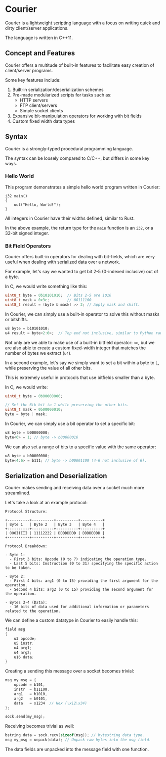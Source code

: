# Courier

Courier is a lightweight scripting language with a focus on writing quick and dirty client/server applications.

The language is written in C++11.

## Concept and Features

Courier offers a multitude of built-in features to facilitate easy creation of client/server programs.

Some key features include:

1. Built-in serialization/deserialization schemes
2. Pre-made modularized scripts for tasks such as:
    - HTTP servers
    - FTP client/servers
    - Simple socket clients
3. Expansive bit-manipulation operators for working with bit fields
4. Custom fixed width data types

## Syntax

Courier is a strongly-typed procedural programming language.

The syntax can be loosely compared to C/C++, but differs in some key ways.

### Hello World

This program demonstrates a simple hello world program written in Courier:

```
i32 main()
{
    out("Hello, World!");
}
```

All integers in Courier have their widths defined, similar to Rust.

In the above example, the return type for the ```main``` function is an ```i32```, or a 32-bit signed integer.

### Bit Field Operators

Courier offers built-in operators for dealing with bit-fields, which are very useful when dealing with serialized data over a network.

For example, let's say we wanted to get bit 2-5 (0-indexed inclusive) out of a byte.

In C, we would write something like this:

```C
uint8_t byte = 0b10101010;  // Bits 2-5 are 1010
uint8_t mask = 0x3c;        // 00111100
uint8_t result = (byte & mask) >> 2; // Apply mask and shift.
```

In Courier, we can simply use a built-in operator to solve this without masks or bitshifts.

```C
u8 byte = b10101010;
u4 result = byte<2:6>;  // Top end not inclusive, similar to Python ranges.
```

Not only are we able to make use of a built-in bitfield operator: ```<>```, but we are also able to create a custom fixed-width integer that matches the number of bytes we extract (```u4```).

In a second example, let's say we simply want to set a bit within a byte to ```1```, while preserving the value of all other bits.

This is extremely useful in protocols that use bitfields smaller than a byte.

In C, we would write:

```C
uint8_t byte = 0b00000000;

// Set the 6th bit to 1 while preserving the other bits.
uint8_t mask = 0b00000010;
byte = byte | mask;
```

In Courier, we can simply use a bit operator to set a specific bit:

```C
u8 byte = b00000000;
byte<6> = 1; // byte -> b00000010
```

We can also set a range of bits to a specific value with the same operator:

```C
u8 byte = b00000000;
byte<4:6> = b111; // byte -> b00001100 (4-6 not inclusive of 6).
```

## Serialization and Deserialization

Courier makes sending and receiving data over a socket much more streamlined.

Let's take a look at an example protocol:

``````
Protocol Structure:

+----------+----------+----------+----------+
| Byte 1   | Byte 2   | Byte 3   | Byte 4   |
+----------+----------+----------+----------+
| OOOIIIII | 11112222 | DDDDDDDD | DDDDDDDD |
+----------+----------+----------+----------+

Protocol Breakdown:

- Byte 1:
  - First 3 bits: Opcode (0 to 7) indicating the operation type.
  - Last 5 bits: Instruction (0 to 31) specifying the specific action to be taken.

- Byte 2:
  - First 4 bits: arg1 (0 to 15) providing the first argument for the operation.
  - Second 4 bits: arg2 (0 to 15) providing the second argument for the operation.

- Bytes 3-4 (Data):
  - 16 bits of data used for additional information or parameters related to the operation.
``````

We can define a custom datatype in Courier to easily handle this:

```C
field msg
{
    u3 opcode;
    u5 instr;
    u4 arg1;
    u4 arg2;
    u16 data;
}
```

Creating a sending this message over a socket becomes trivial:

```C
msg my_msg = {
    opcode = b101,
    instr  = b11100,
    arg1   = b1010,
    arg2   = b0101,
    data   = x1234  // Hex (\x12\x34)
};

sock.send(my_msg);
```

Receiving becomes trivial as well:

```C
bstring data = sock.recv(sizeof(msg)); // bytestring data type.
msg my_msg = unpack(data); // Unpack raw bytes into the msg field.
```

The data fields are unpacked into the message field with one function.
